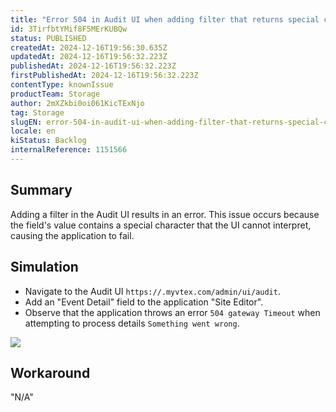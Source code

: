 ```yaml
---
title: "Error 504 in Audit UI when adding filter that returns special characters."
id: 3TirfbtYMif8F5MErKUBQw
status: PUBLISHED
createdAt: 2024-12-16T19:56:30.635Z
updatedAt: 2024-12-16T19:56:32.223Z
publishedAt: 2024-12-16T19:56:32.223Z
firstPublishedAt: 2024-12-16T19:56:32.223Z
contentType: knownIssue
productTeam: Storage
author: 2mXZkbi0oi061KicTExNjo
tag: Storage
slugEN: error-504-in-audit-ui-when-adding-filter-that-returns-special-characters
locale: en
kiStatus: Backlog
internalReference: 1151566
---
```


## Summary


Adding a filter in the Audit UI results in an error. This issue occurs because the field's value contains a special character that the UI cannot interpret, causing the application to fail.


##

## Simulation



- Navigate to the Audit UI `https://.myvtex.com/admin/ui/audit`.
- Add an "Event Detail" field to the application "Site Editor".
- Observe that the application throws an error `504 gateway Timeout` when attempting to process details `Something went wrong`.

 ![](https://vtexhelp.zendesk.com/attachments/token/rK7X8AT7k1gH5uh71R9Mksvdd/?name=Captura+de+Tela+2024-12-16+a%CC%80s+15.53.33.png)


##

## Workaround

"N/A"

